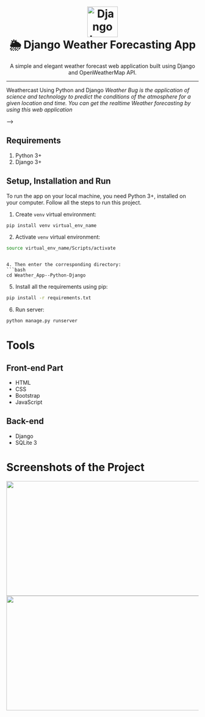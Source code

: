 
<h1 align="center">
  <img src="https://img.icons8.com/color/96/django.png" alt="Django Logo" width="80" height="80"/>
  <br>
  🌦️ Django Weather Forecasting App
</h1>

<p align="center">
  A simple and elegant weather forecast web application built using Django and OpenWeatherMap API.
</p>

---


Weathercast Using Python and Django 
*Weather Bug is the application of science and technology to predict the conditions of the atmosphere for a given location and time. You can get the realtime Weather forecasting by using this web application*


-->

## Requirements
1.  Python 3+
2.  Django 3+

## Setup, Installation and Run

To run the app on your local machine, you need Python 3+, installed on your computer. Follow all the steps to run this project.
   
1.  Create `venv` virtual environment:
```bash
pip install venv virtual_env_name
```
    
2.  Activate `venv` virtual environment:
```bash
source virtual_env_name/Scripts/activate
```


```

4. Then enter the corresponding directory:
```bash
cd Weather_App--Python-Django
```
    
5. Install all the requirements using pip:
```bash
pip install -r requirements.txt
``` 

6.	Run server:
```bash
python manage.py runserver
```

# Tools
## Front-end Part
* HTML
* CSS
* Bootstrap
* JavaScript
## Back-end
* Django
* SQLite 3

# Screenshots of the Project
<p align="center">
  <img width="660" height="300" src="static/ss/a.png">
  <img width="660" height="300" src="static/ss/b.png">
</p>


